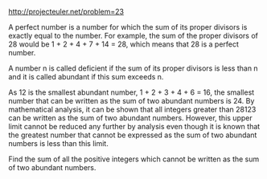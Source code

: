 http://projecteuler.net/problem=23

A perfect number is a number for which the sum of its proper
divisors is exactly equal to the number. For example, the sum
of the proper divisors of 28 would be 1 + 2 + 4 + 7 + 14 = 28,
which means that 28 is a perfect number.

A number n is called deficient if the sum of its proper divisors
is less than n and it is called abundant if this sum exceeds n.

As 12 is the smallest abundant number, 1 + 2 + 3 + 4 + 6 = 16,
the smallest number that can be written as the sum of two abundant
numbers is 24. By mathematical analysis, it can be shown that all
integers greater than 28123 can be written as the sum of two
abundant numbers. However, this upper limit cannot be reduced any
further by analysis even though it is known that the greatest
number that cannot be expressed as the sum of two abundant numbers
is less than this limit.

Find the sum of all the positive integers which cannot be written
as the sum of two abundant numbers.
